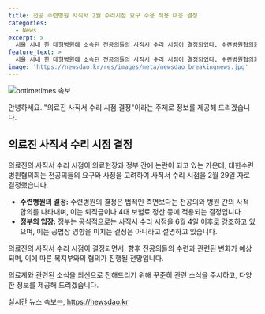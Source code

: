 ```yaml
---
title: 전공 수련병원 사직서 2월 수리시점 요구 수용 적용 대응 결정
categories:
  - News
excerpt: >
  서울 시내 한 대형병원에 소속된 전공의들의 사직서 수리 시점이 결정되었다. 수련병원협의회는 2월 29일에 사직을 원하는 의사들을 대상으로 사직서를 수리하기로 합의했다. 이에 정부의 의대 증원에 반발해 집단으로 사직서를 제출한 전공의들은 병원을 떠나지 않고 있으며, 현장에서는 여전히 사직서가 수리되지 않고 있는 상황이다. 협의회는 정부의 명령에 따라 사직서 수리 시점을 현장에서 적용할 것으로 전망하고 있으며, 병원과 전공의 간의 합의를 고려하여 결정했다고 밝혔다. 이에 대한 정부의 입장은 협의회의 결정은 합의에 반영되는 것으로, 공법상 영향을 미칠 수 없다고 설명했다. #의정갈등 #전공의 #수련병원 #사직
feature_text: >
  서울 시내 한 대형병원에 소속된 전공의들의 사직서 수리 시점이 결정되었다. 수련병원협의회는 2월 29일에 사직을 원하는 의사들을 대상으로 사직서를 수리하기로 합의했다. 이에 정부의 의대 증원에 반발해 집단으로 사직서를 제출한 전공의들은 병원을 떠나지 않고 있으며, 현장에서는 여전히 사직서가 수리되지 않고 있는 상황이다. 협의회는 정부의 명령에 따라 사직서 수리 시점을 현장에서 적용할 것으로 전망하고 있으며, 병원과 전공의 간의 합의를 고려하여 결정했다고 밝혔다. 이에 대한 정부의 입장은 협의회의 결정은 합의에 반영되는 것으로, 공법상 영향을 미칠 수 없다고 설명했다. #의정갈등 #전공의 #수련병원 #사직
image: 'https://newsdao.kr/res/images/meta/newsdao_breakingnews.jpg'
---
```


<p><img src="https://newsdao.kr/res/images/meta/newsdao_breakingnews.jpg" alt="ontimetimes 속보" /></p>

<p>안녕하세요. "의료진 사직서 수리 시점 결정"이라는 주제로 정보를 제공해 드리겠습니다.</p>

<h2 data-ke-size="size26">의료진 사직서 수리 시점 결정</h2>

<p>의료진의 사직서 수리 시점이 의료현장과 정부 간에 논란이 되고 있는 가운데, 대한수련병원협의회는 전공의들의 요구와 사정을 고려하여 사직서 수리 시점을 2월 29일 자로 결정했습니다.</p>

<ul>
  <li><b>수련병원의 결정:</b> 수련병원의 결정은 법적인 측면보다는 전공의와 병원 간의 사적 합의를 나타내며, 이는 퇴직금이나 4대 보험료 정산 등에 적용되는 결정입니다.</li>
  <li><b>정부의 입장:</b> 정부는 공식적으로는 사직서 수리 시점을 6월 4일 이후로 강조하고 있으며, 이는 공법상 영향을 미치는 결정은 아니라고 설명하고 있습니다.</li>
</ul>

<p>의료진의 사직서 수리 시점이 결정되면서, 향후 전공의들의 수련과 관련된 변화가 예상되며, 이에 따른 복지부와의 협의가 진행될 전망입니다.</p>

<p>의료계와 관련된 소식을 최신으로 전해드리기 위해 꾸준히 관련 소식을 주시하고, 다양한 정보를 제공해 드리겠습니다.</p>
실시간 뉴스 속보는, <a href="https://newsdao.kr" rel="dofollow">https://newsdao.kr</a>


